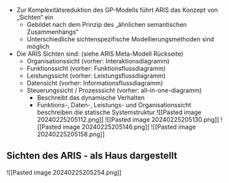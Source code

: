 - Zur Komplexitätsreduktion des GP-Modells führt ARIS das Konzept von „Sichten“ ein
	- Gebildet nach dem Prinzip des „ähnlichen semantischen Zusammenhangs“
	- Unterschiedliche sichtenspezifische Modellierungsmethoden sind möglich
- Die ARIS Sichten sind: (siehe ARIS Meta-Modell Rückseite)
	- Organisationssicht (vorher: Interaktionsdiagramm)
	- Funktionssicht (vorher: Funktionsflussdiagramm)
	- Leistungssicht (vorher: Leistungsflussdiagramm)
	- Datensicht (vorher: Informationsflussdiagramm)
	- Steuerungssicht / Prozesssicht (vorher: all-in-one-diagramm)
		- Beschreibt das dynamische Verhalten
		- Funktions-, Daten-, Leistungs- und Organisationssicht beschreiben die statische Systemstruktur
![[Pasted image 20240225205112.png]]
![[Pasted image 20240225205130.png]]
![[Pasted image 20240225205146.png]]
![[Pasted image 20240225205158.png]]
## Sichten des ARIS - als Haus dargestellt
![[Pasted image 20240225205254.png]]